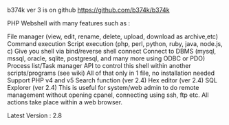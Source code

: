 b374k ver 3 is on github https://github.com/b374k/b374k

PHP Webshell with many features such as :

File manager (view, edit, rename, delete, upload, download as archive,etc)
Command execution
Script execution (php, perl, python, ruby, java, node.js, c)
Give you shell via bind/reverse shell connect
Connect to DBMS (mysql, mssql, oracle, sqlite, postgresql, and many more using ODBC or PDO)
Process list/Task manager
API to control this shell within another scripts/programs (see wiki)
All of that only in 1 file, no installation needed
Support PHP v4 and v5
Search function (ver 2.4)
Hex editor (ver 2.4)
SQL Explorer (ver 2.4)
This is useful for system/web admin to do remote management without opening cpanel, connecting using ssh, ftp etc. All actions take place within a web browser.

Latest Version : 2.8
